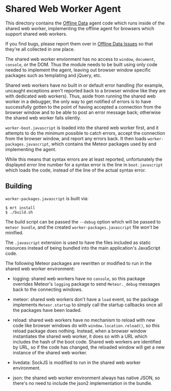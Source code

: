 # Shared Web Worker Agent

This directory contains the
[Offline Data](https://github.com/awwx/meteor-offline-data#readme)
agent code which runs inside of the shared web
worker, implementing the offline agent for browsers which support
shared web workers.

If you find bugs, please report them over in
[Offline Data Issues](https://github.com/awwx/meteor-offline-data/issues)
so that they're all collected in one place.

The shared web worker envionment has no access to `window`,
`document`, `console`, or the DOM.  Thus the module needs to be built
using only code needed to implement the agent, leaving out browser
window specific packages such as templating and jQuery, etc.

Shared web workers have no built in or default error handling (for
example, uncaught exceptions aren't reported back to a browser window
like they are with dedicated web workers).  Thus, aside from running
the shared web worker in a debugger, the only way to get notified of
errors is to have successfully gotten to the point of having accepted
a connection from the browser window and to be able to post an error
message back; otherwise the shared web worker fails silently.

`worker-boot.javascript` is loaded into the shared web worker first,
and it attempts to do the minimum possible to catch errors, accept the
connection from the browser window, and report any errors back.  It
then loads `worker-packages.javascript`, which contains the Meteor
packages used by and implementing the agent.

While this means that syntax errors are at least reported,
unfortunately the displayed error line number for a syntax error is
the line in `boot.javascript` which loads the code, instead of the
line of the actual syntax error.


## Building

`worker-packages.javascript` is built via:

```
$ mrt install
$ ./build.sh
```

The build script can be passed the `--debug` option which will be
passed to `meteor bundle`, and the created
`worker-packages.javascript` file won't be minified.

The `.javascript` extension is used to have the files included as
static resources instead of being bundled into the main application's
JavaScript code.

The following Meteor packages are rewritten or modified to run in the
shared web worker environment:

* logging: shared web workers have no `console`, so this package
  overrides Meteor's `logging` package to send `Meteor._debug`
  messages back to the connecting windows.

* meteor: shared web workers don't have a `load` event, so the
  package implements `Meteor.startup` to simply call the startup
  callbacks once all the packages have been loaded.

* reload: shared web workers have no mechanism to reload with new code
  like browser windows do with `window.location.reload()`, so this
  reload package does nothing.  Instead, when a browser window
  instantiates the shared web worker, it does so with a URL which
  includes the hash of the boot code.  Shared web workers are
  identified by URL, so if the code has changed, the reloaded window
  will get a new instance of the shared web worker.

* livedata: SockJS is modified to run in the shared web worker
  environment.

* json: the shared web worker environment always has native JSON, so
  there's no need to include the json2 implementation in the bundle.
